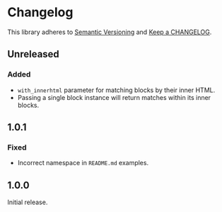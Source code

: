 # Changelog

This library adheres to [Semantic Versioning](https://semver.org/) and [Keep a CHANGELOG](https://keepachangelog.com/en/1.0.0/).

## Unreleased

### Added

- `with_innerhtml` parameter for matching blocks by their inner HTML.
- Passing a single block instance will return matches within its inner blocks.

## 1.0.1

### Fixed

- Incorrect namespace in `README.md` examples.

## 1.0.0

Initial release.
